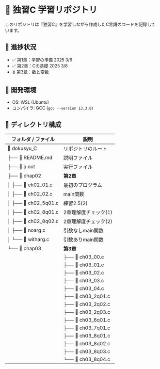 # 📘 独習C 学習リポジトリ

このリポジトリは『独習C』を学習しながら作成したC言語のコードを記録しています。

## 📖 進捗状況
- ✅ 第1章：学習の準備 2025 3/6
- ✅ 第2章：Cの基礎 2025 3/8
- ⏳ 第3章：数と変数

## 🔧 開発環境
- OS: WSL (Ubuntu)
- コンパイラ: GCC (`gcc --version 13.3.0`)

## 📂 ディレクトリ構成
| フォルダ / ファイル | 説明 |
|----------------|-----------------------------------|
| 📂 dokusyu_C | リポジトリのルート |
| ├── 📄 README.md | 説明ファイル |
| ├── 🚀 a.out | 実行ファイル |
| ├── 📂 chap02 | **第2章** |
| │   ├── 📄 ch02_01.c | 最初のプログラム |
| │   ├── 📄 ch02_02.c | main関数 |
| │   ├── 📄 ch02_5q01.c | 練習2.5(2)|
| │   ├── 📄 ch02_8q01.c | 2章理解度チェック(1)|
| │   ├── 📄 ch02_8q02.c | 2章理解度チェック(2)|
| │   ├── 📄 noarg.c | 引数なしmain関数 |
| │   └── 📄 witharg.c | 引数ありmain関数 |
| └── 📂 chap03 | **第3章** |
| |   ├── 📄 ch03_00.c | 前章の復習問題(2) |
| |   ├── 📄 ch03_01.c | コマンドライン引数の和(1) |
| |   ├── 📄 ch03_02.c | コマンドライン引数の和(2) |
| |   ├── 📄 ch03_03.c | 符号付き整数と符号なし整数 |
| |   ├── 📄 ch03_04.c | 符号付16ビット整数と符号なし16ビット整数 |
| |   ├── 📄 ch03_2q01.c | 練習3.2(1) |
| |   ├── 📄 ch03_2q02.c | 練習3.2(2) |
| |   ├── 📄 ch03_2q03.c | 練習3.2(3) |
| |   ├── 📄 ch03_6q01.c | 練習3.6(1) |
| |   ├── 📄 ch03_7q01.c | 練習3.7(1) |
| |   ├── 📄 ch03_8q01.c | 練習3.8(1) |
| |   ├── 📄 ch03_8q02.c | 練習3.8(2) |
| |   ├── 📄 ch03_8q03.c | 練習3.8(3) |
| |   └── 📄 ch03_8q04.c | 練習3.8(4) |
